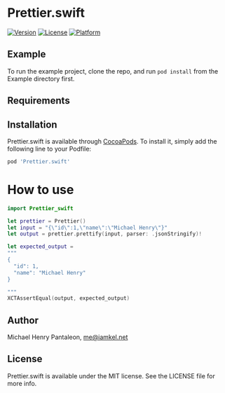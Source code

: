 # Prettier.swift

[![Version](https://img.shields.io/cocoapods/v/Prettier.swift.svg?style=flat)](https://cocoapods.org/pods/Prettier.swift)
[![License](https://img.shields.io/cocoapods/l/Prettier.swift.svg?style=flat)](https://cocoapods.org/pods/Prettier.swift)
[![Platform](https://img.shields.io/cocoapods/p/Prettier.swift.svg?style=flat)](https://cocoapods.org/pods/Prettier.swift)

## Example

To run the example project, clone the repo, and run `pod install` from the Example directory first.

## Requirements

## Installation

Prettier.swift is available through [CocoaPods](https://cocoapods.org). To install
it, simply add the following line to your Podfile:

```ruby
pod 'Prettier.swift'
```

# How to use

```swift
import Prettier_swift

let prettier = Prettier()
let input = "{\"id\":1,\"name\":\"Michael Henry\"}"
let output = prettier.prettify(input, parser: .jsonStringify)!

let expected_output =
"""
{
  "id": 1,
  "name": "Michael Henry"
}

"""
XCTAssertEqual(output, expected_output)
```

## Author

Michael Henry Pantaleon, me@iamkel.net

## License

Prettier.swift is available under the MIT license. See the LICENSE file for more info.
